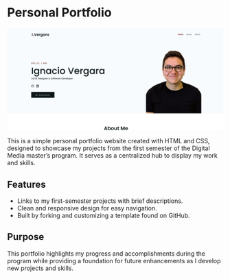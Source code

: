 # Personal Portfolio

![Project Preview](portfolio_preview.jpg)

This is a simple personal portfolio website created with HTML and CSS, designed to showcase my projects from the first semester of the Digital Media master’s program. It serves as a centralized hub to display my work and skills.

## Features
- Links to my first-semester projects with brief descriptions.
- Clean and responsive design for easy navigation.
- Built by forking and customizing a template found on GitHub.
  
## Purpose
This portfolio highlights my progress and accomplishments during the program while providing a foundation for future enhancements as I develop new projects and skills.




